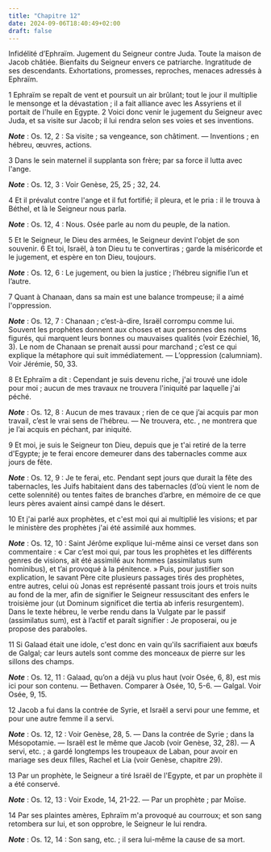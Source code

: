 ```yaml
---
title: "Chapitre 12"
date: 2024-09-06T18:40:49+02:00
draft: false
---
```



Infidélité d’Ephraïm.
Jugement du Seigneur contre Juda.
Toute la maison de Jacob châtiée.
Bienfaits du Seigneur envers ce patriarche.
Ingratitude de ses descendants.
Exhortations, promesses, reproches, menaces adressés à Ephraïm.


1 Ephraïm se repaît de vent et poursuit un air brûlant; tout le jour il multiplie le mensonge et la dévastation ; il a fait alliance avec les Assyriens et il portait de l'huile en Egypte. 2 Voici donc venir le jugement du Seigneur avec Juda, et sa visite sur Jacob; il lui rendra selon ses voies et ses inventions.

***Note*** :  Os. 12, 2 : Sa visite ; sa vengeance, son châtiment. ― Inventions ; en hébreu, œuvres, actions.

3 Dans le sein maternel il supplanta son frère; par sa force il lutta avec l'ange.

***Note*** :  Os. 12, 3 : Voir Genèse, 25, 25 ; 32, 24.


4 Et il prévalut contre l'ange et il fut fortifié; il pleura, et le pria : il le trouva à Béthel, et là le Seigneur nous parla.

***Note*** :  Os. 12, 4 : Nous. Osée parle au nom du peuple, de la nation.

5 Et le Seigneur, le Dieu des armées, le Seigneur devint l'objet de son souvenir. 6 Et toi, Israël, à ton Dieu tu te convertiras ; garde la miséricorde et le jugement, et espère en ton Dieu, toujours.

***Note*** :  Os. 12, 6 : Le jugement, ou bien la justice ; l’hébreu signifie l’un et l’autre.

7 Quant à Chanaan, dans sa main est une balance trompeuse; il a aimé l'oppression.

***Note*** :  Os. 12, 7 : Chanaan ; c’est-à-dire, Israël corrompu comme lui. Souvent les prophètes donnent aux choses et aux personnes des noms figurés, qui marquent leurs bonnes ou mauvaises qualités (voir Ezéchiel, 16, 3). Le nom de Chanaan se prenait aussi pour marchand ; c’est ce qui explique la métaphore qui suit immédiatement. ― L’oppression (calumniam). Voir Jérémie, 50, 33.


8 Et Ephraïm a dit : Cependant je suis devenu riche, j'ai trouvé une idole pour moi ; aucun de mes travaux ne trouvera l'iniquité par laquelle j'ai péché.

***Note*** :  Os. 12, 8 : Aucun de mes travaux ; rien de ce que j’ai acquis par mon travail, c’est le vrai sens de l’hébreu. ― Ne trouvera, etc. , ne montrera que je l’ai acquis en péchant, par iniquité.

9 Et moi, je suis le Seigneur ton Dieu, depuis que je t'ai retiré de la terre d'Egypte; je te ferai encore demeurer dans des tabernacles comme aux jours de fête.

***Note*** :  Os. 12, 9 : Je te ferai, etc. Pendant sept jours que durait la fête des tabernacles, les Juifs habitaient dans des tabernacles (d’où vient le nom de cette solennité) ou tentes faites de branches d’arbre, en mémoire de ce que leurs pères avaient ainsi campé dans le désert.


10 Et j'ai parlé aux prophètes, et c'est moi qui ai multiplié les visions; et par le ministère des prophètes j'ai été assimilé aux hommes.

***Note*** :  Os. 12, 10 : Saint Jérôme explique lui-même ainsi ce verset dans son commentaire : « Car c’est moi qui, par tous les prophètes et les différents genres de visions, ait été assimilé aux hommes (assimilatus sum hominibus), et t’ai provoqué à la pénitence. » Puis, pour justifier son explication, le savant Père cite plusieurs passages tirés des prophètes, entre autres, celui où Jonas est représenté passant trois jours et trois nuits au fond de la mer, afin de signifier le Seigneur ressuscitant des enfers le troisième jour (ut Dominum significet die tertia ab inferis resurgentem). Dans le texte hébreu, le verbe rendu dans la Vulgate par le passif (assimilatus sum), est à l’actif et paraît signifier : Je proposerai, ou je propose des paraboles.

11 Si Galaad était une idole, c'est donc en vain qu'ils sacrifiaient aux bœufs de Galgal; car leurs autels sont comme des monceaux de pierre sur les sillons des champs.

***Note*** :  Os. 12, 11 : Galaad, qu’on a déjà vu plus haut (voir Osée, 6, 8), est mis ici pour son contenu. ― Bethaven. Comparer à Osée, 10, 5-6. ― Galgal. Voir Osée, 9, 15.

12 Jacob a fui dans la contrée de Syrie, et Israël a servi pour une femme, et pour une autre femme il a servi.

***Note*** :  Os. 12, 12 : Voir Genèse, 28, 5. ― Dans la contrée de Syrie ; dans la Mésopotamie. ― Israël est le même que Jacob (voir Genèse, 32, 28). ― A servi, etc. ; a gardé longtemps les troupeaux de Laban, pour avoir en mariage ses deux filles, Rachel et Lia (voir Genèse, chapitre 29).


13 Par un prophète, le Seigneur a tiré Israël de l'Egypte, et par un prophète il a été conservé.

***Note*** :  Os. 12, 13 : Voir Exode, 14, 21-22. ― Par un prophète ; par Moïse.

14 Par ses plaintes amères, Ephraïm m'a provoqué au courroux; et son sang retombera sur lui, et son opprobre, le Seigneur le lui rendra.

***Note*** :  Os. 12, 14 : Son sang, etc. ; il sera lui-même la cause de sa mort.


